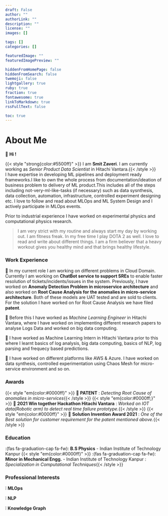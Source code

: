 ```yaml
---
draft: False
author: ""
authorLink: ""
description: ""
license: ""
images: []

tags: []
categories: []

featuredImage: ""
featuredImagePreview: ""

hiddenFromHomePage: false
hiddenFromSearch: false
twemoji: false
lightgallery: true
ruby: true
fraction: true
fontawesome: true
linkToMarkdown: true
rssFullText: false

toc: true
---
```


# About Me

:wave: **Hi !**

{{< style "strong{color:#5500ff}" >}} I am **Smit Zaveri**. I am currently working as _Senior Product Data Scientist_ in Hitachi Vantara.{{< /style >}}  
I have expertise in developing ML pipelines and deployment ready frameworks.I like to own the whole process from documentation/ideation of business problem to delivery of ML product.This includes all of the steps including not-very-ml-like-tasks (if necessary) such as data sysnthesis, data collection, automation, infrastructure, controlled experiment designing etc. I love to follow and read about MLOps and ML System Design and I actively participate in MLOps events. 

Prior to industrial experience I have worked on experimental physics and computational physics research.

>I am very strict with my routine and always start my day by working out. I am fitness freak. In my free time I play DOTA 2 as well. I love to read and write about different things. I am a firm believer that a heavy workout gives you healthy mind and that brings healthy lifestyle.
>

### Work Experience 

:briefcase: In my current role I am working on different problems in Cloud Domain. Currently I am working on **ChatBot service to support SREs** to enable faster resolution of tickets/incidents/issues in the system. Previously, I have worked on **Anomaly Detection Problem in microservice architecture** and also worked on **Root Cause Analysis for the anomalies in micro-service architecture**. Both of these models are UAT tested and are sold to clients. For the solution I have worked on for Root Cause Analysis we have filed **patent**.

:briefcase: Before this I have worked as _Machine Learning Engineer_ in Hitachi Vantara, where I have worked on implementing different research papers to analyse Logs Data and worked on big data computing.

:briefcase: I have worked as Machine Learning Intern in Hitachi Vantara prior to this where I learnt basics of log analysis, big data computing, basics of NLP, log parsing and frequecy based predictions.

:briefcase: I have worked on different platforms like AWS & Azure. I have worked on data synthesis, controlled experimentation using Chaos Mesh for micro-service environment and so on.

### Awards
{{< style "em{color:#0000ff}" >}} :1st_place_medal: **PATENT** : _Detecting Root Cause of anomalies in micro-services_{{< /style >}}
{{< style "em{color:#0000ff;}" >}} :1st_place_medal: **2021 Win together Hackathon Hitachi Vantara** : _Worked on IOT data(Robotic arm) to detect real time failure prototype._{{< /style >}}
{{< style "em{color:#0000ff}" >}} :1st_place_medal: **Solution Invention Award 2021** : _One of the Best solution for customer requirement for the patent mentioned above._{{< /style >}}

### Education
:(fas fa-graduation-cap fa-fw): **B.S Physics** - Indian Institute of Technology Kanpur
{{< style "em{color:#0000ff}" >}} :(fas fa-graduation-cap fa-fw): **Minor in Mechanical Engg.** - Indian Institute of Technology Kanpur :  _Specialization in Computational Techniques_{{< /style >}}

### Professional Interests
:grey_exclamation: **MLOps**

:grey_exclamation: **NLP**

:grey_exclamation: **Knowledge Graph**